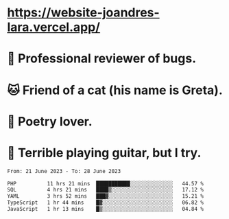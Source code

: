 # https://website-joandres-lara.vercel.app/
# 🐛 Professional reviewer of bugs.
# 🐱 Friend of a cat (his name is Greta).
# 📜 Poetry lover.
# 🎸 Terrible playing guitar, but I try.

<!--START_SECTION:waka-->

```txt
From: 21 June 2023 - To: 28 June 2023

PHP          11 hrs 21 mins  ███████████░░░░░░░░░░░░░░   44.57 %
SQL          4 hrs 21 mins   ████▒░░░░░░░░░░░░░░░░░░░░   17.12 %
YAML         3 hrs 52 mins   ███▓░░░░░░░░░░░░░░░░░░░░░   15.21 %
TypeScript   1 hr 44 mins    █▓░░░░░░░░░░░░░░░░░░░░░░░   06.82 %
JavaScript   1 hr 13 mins    █▒░░░░░░░░░░░░░░░░░░░░░░░   04.84 %
```

<!--END_SECTION:waka-->
